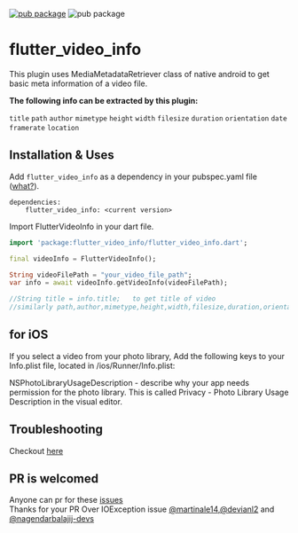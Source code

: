 <a href="https://pub.dev/packages/flutter_video_info" rel="nofollow"><img src="https://img.shields.io/badge/pub-v1.3.0-blue" alt="pub package" data-canonical-src="https://img.shields.io/pub/v/sliding_up_panel.svg" style="max-width:100%;"></a>
<img src="https://img.shields.io/badge/Platform-android%20%7C%20ios-green" alt="pub package" data-canonical-src="https://img.shields.io/pub/v/sliding_up_panel.svg" style="max-width:100%;">
# flutter_video_info

This plugin uses MediaMetadataRetriever class of native android to get basic meta information 
of a video file.


<b>The following info can be extracted by this plugin:</b>

`title`
`path`
`author`
`mimetype`
`height`
`width`
`filesize`
`duration`
`orientation`
`date`
`framerate`
`location`



## Installation & Uses

Add `flutter_video_info` as a dependency in your pubspec.yaml file ([what?](https://flutter.io/using-packages/)).
```
dependencies:
    flutter_video_info: <current version>
```

Import FlutterVideoInfo in your dart file.
```dart
import 'package:flutter_video_info/flutter_video_info.dart';

final videoInfo = FlutterVideoInfo();

String videoFilePath = "your_video_file_path";
var info = await videoInfo.getVideoInfo(videoFilePath);

//String title = info.title;   to get title of video
//similarly path,author,mimetype,height,width,filesize,duration,orientation,date,framerate,location can be extracted.

```

## for iOS
If you select a video from your photo library, 
Add the following keys to your Info.plist file, located in /ios/Runner/Info.plist:

NSPhotoLibraryUsageDescription - describe why your app needs permission for the photo library. This is called Privacy - Photo Library Usage Description in the visual editor.


## Troubleshooting
  Checkout <a href="https://github.com/anandnet/flutter_video_info/blob/master/troubleshoot.md">here<a/>
    
## PR is welcomed
  Anyone can pr for these  <a href="https://github.com/anandnet/flutter_video_info/issues">issues<a/><br/>
  Thanks for your PR Over IOException issue <a href="https://github.com/martinale14">@martinale14</a>,<a href="https://github.com/devianl2">@devianl2</a> and <a href="https://github.com/nagendarbalajij-devs">@nagendarbalajij-devs</a>

